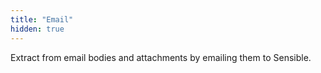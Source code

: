 ```yaml
---
title: "Email"
hidden: true
---
```


Extract from email bodies and attachments by emailing them to Sensible.

